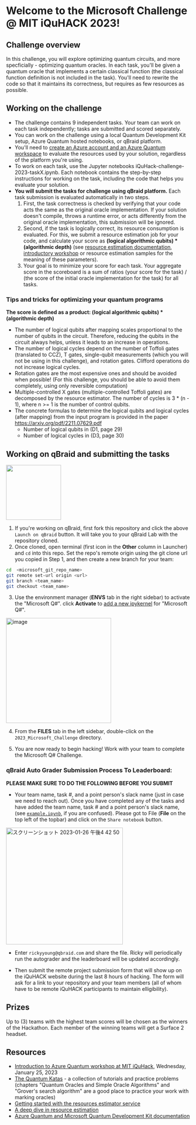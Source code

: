 # Welcome to the Microsoft Challenge @ MIT iQuHACK 2023!

## Challenge overview

In this challenge, you will explore optimizing quantum circuits, and more specficially - optimizing quantum oracles.
In each task, you'll be given a quantum oracle that implements a certain classical function (the classical function definition is not included in the task).
You'll need to rewrite the code so that it maintains its correctness, but requires as few resources as possible. 

## Working on the challenge

* The challenge contains 9 independent tasks. Your team can work on each task independently; tasks are submitted and scored separately.
* You can work on the challenge using a local Quantum Development Kit setup, Azure Quantum hosted notebooks, or qBraid platform. 
* You'll need to [create an Azure account and an Azure Quantum workspace](https://aka.ms/iQuHack2023/AQJobSubmit) to evaluate the resources used by your solution, regardless of the platform you're using.
* To work on each task, use the Jupyter notebooks iQuHack-challenge-2023-taskX.ipynb. Each notebook contains the step-by-step instructions for working on the task, including the code that helps you evaluate your solution.
* **You will submit the tasks for challenge using qBraid platform.**
  Each task submission is evaluated automatically in two steps. 
  1. First, the task correctness is checked by verifying that your code acts the same as the original oracle implementation.  If your solution doesn't compile, throws a runtime error, or acts differently from the original oracle implementation, this submission will be ignored.
  2. Second, if the task is logically correct, its resource consumption is evaluated. For this, we submit a resource estimation job for your code, and calculate your score as **(logical algorithmic qubits) * (algorithmic depth)** (see [resource estimation documentation](https://learn.microsoft.com/en-us/azure/quantum/learn-how-the-resource-estimator-works#algorithmic-logical-estimation), [introductory workshop](https://www.twitch.tv/videos/1718264700) or resource estimation samples for the meaning of these parameters).
  3. Your goal is to minimize your score for each task. Your aggregate score in the scoreboard is a sum of ratios (your score for the task) / (the score of the initial oracle implementation for the task) for all tasks.


### Tips and tricks for optimizing your quantum programs

**The score is defined as a product: (logical algorithmic qubits) * (algorithmic depth)**

* The number of logical qubits after mapping scales proportional to the number of qubits in the circuit. Therefore, reducing the qubits in the circuit always helps, unless it leads to an increase in operations.
* The number of logical cycles depend on the number of Toffoli gates (translated to CCZ), T gates, single-qubit measurements (which you will not be using in this challenge), and rotation gates. Clifford operations do not increase logical cycles.
* Rotation gates are the most expensive ones and should be avoided when possible! (For this challenge, you should be able to avoid them completely, using only reversible computation)
* Multiple-controlled X gates (multiple-controlled Toffoli gates) are decomposed by the resource estimator. The number of cycles is 3 * (n - 1), where n >= 1 is the number of control qubits.
* The concrete formulas to determine the logical qubits and logical cycles (after mapping) from the input program is provided in the paper https://arxiv.org/pdf/2211.07629.pdf 
  * Number of logical qubits in (D1, page 29)
  * Number of logical cycles in (D3, page 30)


## Working on qBraid and submitting the tasks
[<img src="https://qbraid-static.s3.amazonaws.com/logos/Launch_on_qBraid_white.png" width="150">](https://account.qbraid.com?gitHubUrl=https://github.com/iQuHACK/2023_planning_microsoft.git)
1. If you're working on qBraid, first fork this repository and click the above `Launch on qBraid` button. It will take you to your qBraid Lab with the repository cloned.
2. Once cloned, open terminal (first icon in the **Other** column in Launcher) and `cd` into this repo. Set the repo's remote origin using the git clone url you copied in Step 1, and then create a new branch for your team:
```bash
cd  <microsoft_git_repo_name>
git remote set-url origin <url>
git branch <team_name>
git checkout <team_name>
```
3. Use the environment manager (**ENVS** tab in the right sidebar) to activate the "Microsoft Q#".  click **Activate** to [add a new ipykernel](https://qbraid-qbraid.readthedocs-hosted.com/en/latest/lab/kernels.html#add-remove-kernels) for "Microsoft Q#".

<img width="287" alt="image" src="https://user-images.githubusercontent.com/32727721/214965872-f69be46b-64b3-47c0-883d-1ee87374f68b.png">


4. From the **FILES** tab in the left sidebar, double-click on the `2023_Microsoft_Challenge` directory.

5. You are now ready to begin hacking! Work with your team to complete the Microsoft Q# Challenge.


### qBraid Auto Grader Submission Process To Leaderboard:

**PLEASE MAKE SURE TO DO THE FOLLOWING BEFORE YOU SUBMIT**

- Your team name, task #, and a point person's slack name (just in case we need to reach out).
Once you have completed any of the tasks and have added the team name, task # and a point person's slack name, (see [`example.ipynb`](example.ipynb), if you are confused). Please got to File (**File** on the top left of the topbar) and click on the `Share notebook` button.
<img width="319" alt="スクリーンショット 2023-01-26 午後4 42 50" src="https://user-images.githubusercontent.com/32727721/214967319-3d2f64ec-19f8-4a06-bf20-0690f8f0e29e.png">

- Enter `rickyyoung@qbraid.com` and share the file. Ricky will periodically run the autograder and the leaderboard will be updated accordingly.

- Then submit the remote project submission form that will show up on the iQuHACK website during the last 8 hours of hacking. The form will ask for a link to your repository and your team members (all of whom have to be remote iQuHACK participants to maintain elligibility).

## Prizes

Up to (3) teams with the highest team scores will be chosen as the winners of the Hackathon.
Each member of the winning teams will get a Surface 2 headset.

## Resources

* [Introduction to Azure Quantum workshop at MIT iQuHack](https://www.twitch.tv/videos/1718264700), Wednesday, January 25, 2023
* [The Quantum Katas](https://github.com/Microsoft/QuantumKatas/) - a collection of tutorials and practice problems (chapters "Quantum Oracles and Simple Oracle Algorithms" and "Grover's search algorithm" are a good place to practice your work with marking oracles)
* [Getting started with the resources estimator service](https://learn.microsoft.com/en-us/azure/quantum/quickstart-microsoft-resources-estimator)
* [A deep dive in resource estimation](https://arxiv.org/pdf/2211.07629.pdf)
* [Azure Quantum and Microsoft Quantum Development Kit documentation](https://learn.microsoft.com/azure/quantum/)
